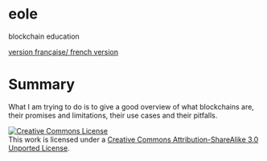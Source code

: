 # eole
blockchain education

[version française/ french version](fr_README.md)

# Summary
What I am trying to do is to give a good overview of what blockchains are, their promises and limitations, their use cases and their pitfalls.


<a rel="license" href="http://creativecommons.org/licenses/by-sa/3.0/"><img alt="Creative Commons License" style="border-width:0" src="https://i.creativecommons.org/l/by-sa/3.0/88x31.png" /></a><br />This work is licensed under a <a rel="license" href="http://creativecommons.org/licenses/by-sa/3.0/">Creative Commons Attribution-ShareAlike 3.0 Unported License</a>.

